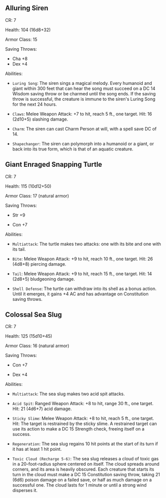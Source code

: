 ## Alluring Siren

CR: 7

Health: 104 (16d8+32)

Armor Class: 15

Saving Throws:

- Cha +8
- Dex +4

Abilities:

- `Luring Song`: The siren sings a magical melody. Every humanoid and giant within 300 feet that can hear the song must succeed on a DC 14 Wisdom saving throw or be charmed until the song ends. If the saving throw is successful, the creature is immune to the siren's Luring Song for the next 24 hours.

- `Claws`: Melee Weapon Attack: +7 to hit, reach 5 ft., one target. Hit: 16 (2d10+5) slashing damage.

- `Charm`: The siren can cast Charm Person at will, with a spell save DC of 14.

- `Shapechanger`: The siren can polymorph into a humanoid or a giant, or back into its true form, which is that of an aquatic creature.

## Giant Enraged Snapping Turtle

CR: 7

Health: 115 (10d12+50)

Armor Class: 17 (natural armor)

Saving Throws:

- Str +9

- Con +7

Abilities:

- `Multiattack`: The turtle makes two attacks: one with its bite and one with its tail.

- `Bite`: Melee Weapon Attack: +9 to hit, reach 10 ft., one target. Hit: 26 (4d8+8) piercing damage.

- `Tail`: Melee Weapon Attack: +9 to hit, reach 15 ft., one target. Hit: 14 (2d8+5) bludgeoning damage.

- `Shell Defense`: The turtle can withdraw into its shell as a bonus action. Until it emerges, it gains +4 AC and has advantage on Constitution saving throws.

## Colossal Sea Slug

CR: 7

Health: 125 (15d10+45)

Armor Class: 16 (natural armor)

Saving Throws:

- Con +7

- Dex +4

Abilities:

- `Multiattack`: The sea slug makes two acid spit attacks.

- `Acid Spit`: Ranged Weapon Attack: +8 to hit, range 30 ft., one target. Hit: 21 (4d6+7) acid damage.

- `Sticky Slime`: Melee Weapon Attack: +8 to hit, reach 5 ft., one target. Hit: The target is restrained by the sticky slime. A restrained target can use its action to make a DC 15 Strength check, freeing itself on a success.

- `Regeneration`: The sea slug regains 10 hit points at the start of its turn if it has at least 1 hit point.

- `Toxic Cloud (Recharge 5-6)`: The sea slug releases a cloud of toxic gas in a 20-foot-radius sphere centered on itself. The cloud spreads around corners, and its area is heavily obscured. Each creature that starts its turn in the cloud must make a DC 15 Constitution saving throw, taking 21 (6d6) poison damage on a failed save, or half as much damage on a successful one. The cloud lasts for 1 minute or until a strong wind disperses it.
